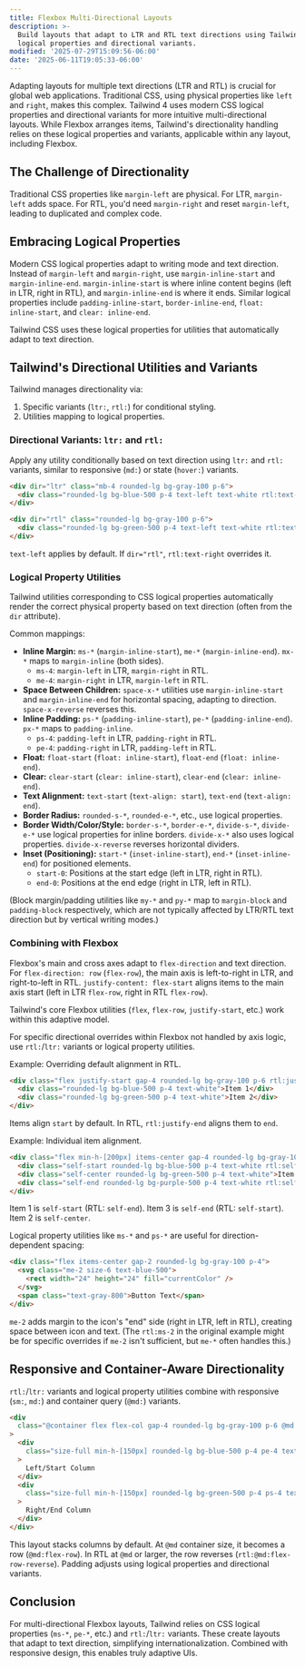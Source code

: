 ```yaml
---
title: Flexbox Multi-Directional Layouts
description: >-
  Build layouts that adapt to LTR and RTL text directions using Tailwind's
  logical properties and directional variants.
modified: '2025-07-29T15:09:56-06:00'
date: '2025-06-11T19:05:33-06:00'
---
```


Adapting layouts for multiple text directions (LTR and RTL) is crucial for global web applications. Traditional CSS, using physical properties like `left` and `right`, makes this complex. Tailwind 4 uses modern CSS logical properties and directional variants for more intuitive multi-directional layouts. While Flexbox arranges items, Tailwind's directionality handling relies on these logical properties and variants, applicable within any layout, including Flexbox.

## The Challenge of Directionality

Traditional CSS properties like `margin-left` are physical. For LTR, `margin-left` adds space. For RTL, you'd need `margin-right` and reset `margin-left`, leading to duplicated and complex code.

## Embracing Logical Properties

Modern CSS logical properties adapt to writing mode and text direction. Instead of `margin-left` and `margin-right`, use `margin-inline-start` and `margin-inline-end`. `margin-inline-start` is where inline content begins (left in LTR, right in RTL), and `margin-inline-end` is where it ends. Similar logical properties include `padding-inline-start`, `border-inline-end`, `float: inline-start`, and `clear: inline-end`.

Tailwind CSS uses these logical properties for utilities that automatically adapt to text direction.

## Tailwind's Directional Utilities and Variants

Tailwind manages directionality via:

1. Specific variants (`ltr:`, `rtl:`) for conditional styling.
2. Utilities mapping to logical properties.

### Directional Variants: `ltr:` and `rtl:`

Apply any utility conditionally based on text direction using `ltr:` and `rtl:` variants, similar to responsive (`md:`) or state (`hover:`) variants.

```html tailwind
<div dir="ltr" class="mb-4 rounded-lg bg-gray-100 p-6">
  <div class="rounded-lg bg-blue-500 p-4 text-left text-white rtl:text-right">Item 1</div>
</div>

<div dir="rtl" class="rounded-lg bg-gray-100 p-6">
  <div class="rounded-lg bg-green-500 p-4 text-left text-white rtl:text-right">Item 2</div>
</div>
```

`text-left` applies by default. If `dir="rtl"`, `rtl:text-right` overrides it.

### Logical Property Utilities

Tailwind utilities corresponding to CSS logical properties automatically render the correct physical property based on text direction (often from the `dir` attribute).

Common mappings:

- **Inline Margin:** `ms-*` (`margin-inline-start`), `me-*` (`margin-inline-end`). `mx-*` maps to `margin-inline` (both sides).
  - `ms-4`: `margin-left` in LTR, `margin-right` in RTL.
  - `me-4`: `margin-right` in LTR, `margin-left` in RTL.
- **Space Between Children:** `space-x-*` utilities use `margin-inline-start` and `margin-inline-end` for horizontal spacing, adapting to direction. `space-x-reverse` reverses this.
- **Inline Padding:** `ps-*` (`padding-inline-start`), `pe-*` (`padding-inline-end`). `px-*` maps to `padding-inline`.
  - `ps-4`: `padding-left` in LTR, `padding-right` in RTL.
  - `pe-4`: `padding-right` in LTR, `padding-left` in RTL.
- **Float:** `float-start` (`float: inline-start`), `float-end` (`float: inline-end`).
- **Clear:** `clear-start` (`clear: inline-start`), `clear-end` (`clear: inline-end`).
- **Text Alignment:** `text-start` (`text-align: start`), `text-end` (`text-align: end`).
- **Border Radius:** `rounded-s-*`, `rounded-e-*`, etc., use logical properties.
- **Border Width/Color/Style:** `border-s-*`, `border-e-*`, `divide-s-*`, `divide-e-*` use logical properties for inline borders. `divide-x-*` also uses logical properties. `divide-x-reverse` reverses horizontal dividers.
- **Inset (Positioning):** `start-*` (`inset-inline-start`), `end-*` (`inset-inline-end`) for positioned elements.
  - `start-0`: Positions at the start edge (left in LTR, right in RTL).
  - `end-0`: Positions at the end edge (right in LTR, left in RTL).

(Block margin/padding utilities like `my-*` and `py-*` map to `margin-block` and `padding-block` respectively, which are not typically affected by LTR/RTL text direction but by vertical writing modes.)

### Combining with Flexbox

Flexbox's main and cross axes adapt to `flex-direction` and text direction. For `flex-direction: row` (`flex-row`), the main axis is left-to-right in LTR, and right-to-left in RTL. `justify-content: flex-start` aligns items to the main axis start (left in LTR `flex-row`, right in RTL `flex-row`).

Tailwind's core Flexbox utilities (`flex`, `flex-row`, `justify-start`, etc.) work within this adaptive model.

For specific directional overrides within Flexbox not handled by axis logic, use `rtl:`/`ltr:` variants or logical property utilities.

Example: Overriding default alignment in RTL.

```html tailwind
<div class="flex justify-start gap-4 rounded-lg bg-gray-100 p-6 rtl:justify-end">
  <div class="rounded-lg bg-blue-500 p-4 text-white">Item 1</div>
  <div class="rounded-lg bg-green-500 p-4 text-white">Item 2</div>
</div>
```

Items align `start` by default. In RTL, `rtl:justify-end` aligns them to `end`.

Example: Individual item alignment.

```html tailwind
<div class="flex min-h-[200px] items-center gap-4 rounded-lg bg-gray-100 p-6">
  <div class="self-start rounded-lg bg-blue-500 p-4 text-white rtl:self-end">Item 1</div>
  <div class="self-center rounded-lg bg-green-500 p-4 text-white">Item 2</div>
  <div class="self-end rounded-lg bg-purple-500 p-4 text-white rtl:self-start">Item 3</div>
</div>
```

Item 1 is `self-start` (RTL: `self-end`). Item 3 is `self-end` (RTL: `self-start`). Item 2 is `self-center`.

Logical property utilities like `ms-*` and `ps-*` are useful for direction-dependent spacing:

```html tailwind
<div class="flex items-center gap-2 rounded-lg bg-gray-100 p-4">
  <svg class="me-2 size-6 text-blue-500">
    <rect width="24" height="24" fill="currentColor" />
  </svg>
  <span class="text-gray-800">Button Text</span>
</div>
```

`me-2` adds margin to the icon's "end" side (right in LTR, left in RTL), creating space between icon and text. (The `rtl:ms-2` in the original example might be for specific overrides if `me-2` isn't sufficient, but `me-*` often handles this.)

## Responsive and Container-Aware Directionality

`rtl:`/`ltr:` variants and logical property utilities combine with responsive (`sm:`, `md:`) and container query (`@md:`) variants.

```html tailwind
<div
  class="@container flex flex-col gap-4 rounded-lg bg-gray-100 p-6 @md:flex-row rtl:@md:flex-row-reverse"
>
  <div
    class="size-full min-h-[150px] rounded-lg bg-blue-500 p-4 pe-4 text-white @md:size-1/2 rtl:pe-0 rtl:@md:ps-4"
  >
    Left/Start Column
  </div>
  <div
    class="size-full min-h-[150px] rounded-lg bg-green-500 p-4 ps-4 text-white @md:size-1/2 rtl:ps-0 rtl:@md:pe-4"
  >
    Right/End Column
  </div>
</div>
```

This layout stacks columns by default. At `@md` container size, it becomes a row (`@md:flex-row`). In RTL at `@md` or larger, the row reverses (`rtl:@md:flex-row-reverse`). Padding adjusts using logical properties and directional variants.

## Conclusion

For multi-directional Flexbox layouts, Tailwind relies on CSS logical properties (`ms-*`, `pe-*`, etc.) and `rtl:`/`ltr:` variants. These create layouts that adapt to text direction, simplifying internationalization. Combined with responsive design, this enables truly adaptive UIs.
